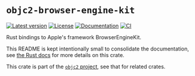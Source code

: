 # `objc2-browser-engine-kit`

[![Latest version](https://badgen.net/crates/v/objc2-browser-engine-kit)](https://crates.io/crates/objc2-browser-engine-kit)
[![License](https://badgen.net/badge/license/Zlib%20OR%20Apache-2.0%20OR%20MIT/blue)](../../LICENSE.md)
[![Documentation](https://docs.rs/objc2-browser-engine-kit/badge.svg)](https://docs.rs/objc2-browser-engine-kit/)
[![CI](https://github.com/madsmtm/objc2/actions/workflows/ci.yml/badge.svg)](https://github.com/madsmtm/objc2/actions/workflows/ci.yml)

Rust bindings to Apple's framework BrowserEngineKit.

This README is kept intentionally small to consolidate the documentation, see
[the Rust docs](https://docs.rs/objc2-browser-engine-kit/) for more details on this crate.

This crate is part of the [`objc2` project](https://github.com/madsmtm/objc2),
see that for related crates.

